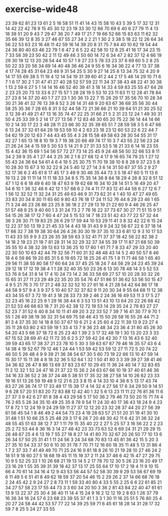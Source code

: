 # exercise-wide48
23
39
62
81
23
13
61
2
5
16
58
51
11
41
14
43
15
58
10
43
5
39
5
17
32
12
31
14
42
22
42
78
9
15
45
30
12
23
19
33
30
12
66
70
69
6
40
6
27
79
11
4
13
18
38
51
20
9
43
7
29
47
36
20
7
49
17
21
7
19
66
52
66
15
83
63
11
62
32
35
66
39
12
8
35
3
27
46
67
55
27
34
2
2
21
1
30
2
3
38
5
18
22
12
26
64
34
56
22
53
63
23
16
48
11
42
59
16
14
39
20
8
31
75
7
84
40
10
62
19
54
44
24
36
80
40
63
46
22
79
1
6
47
2
6
5
22
42
58
10
12
8
25
41
16
17
34
23
15
7
33
58
39
23
50
42
2
11
12
49
46
3
50
60
14
72
6
34
47
2
82
37
12
4
66
19
29
30
19
12
13
20
28
54
44
10
57
1
9
27
23
5
78
33
23
37
6
69
60
5
2
8
25
50
22
33
20
56
34
69
14
40
48
36
46
24
9
55
6
16
34
36
22
4
77
13
37
38
4
17
74
28
45
31
64
23
46
9
31
54
25
5
30
9
27
14
25
8
13
34
75
32
4
20
9
14
17
55
69
38
5
11
19
4
12
14
54
19
31
39
60
41
2
44
2
17
5
46
14
29
10
71
6
7
1
6
17
30
2
1
31
47
41
27
40
28
52
57
59
22
11
34
37
38
43
48
22
41
30
38
1
13
2
59
6
27
5
1
14
14
16
46
52
40
39
41
3
18
14
33
4
59
83
25
55
47
64
26
2
23
25
20
73
13
33
6
27
15
57
1
28
28
19
5
53
10
23
11
63
11
12
28
41
78
84
27
23
8
14
37
20
40
1
7
27
23
1
30
36
13
22
7
15
26
29
17
35
56
70
10
28
34
30
21
36
41
32
76
13
39
8
52
3
26
14
31
48
9
20
63
67
36
68
35
56
30
44
58
25
35
36
7
28
65
8
31
3
52
44
58
72
21
36
66
21
10
39
64
51
21
30
25
52
3
12
39
41
49
21
47
13
16
35
74
47
22
25
31
66
21
5
2
31
23
12
24
1
49
30
31
50
4
25
33
39
5
2
14
17
27
13
56
7
12
83
46
30
65
20
75
22
36
14
44
14
66
10
2
14
30
17
22
3
48
28
11
23
66
30
32
35
39
65
51
7
28
59
58
3
5
6
47
66
6
13
24
37
32
61
64
29
19
53
59
10
4
2
63
23
18
23
12
60
53
22
6
22
44
7
54
62
19
20
12
63
7
44
43
45
55
4
3
28
15
58
49
58
63
28
30
54
55
31
17
42
27
1
65
13
18
8
10
19
3
7
19
38
20
66
49
74
17
10
3
7
43
55
22
56
23
24
21
26
24
34
4
15
59
5
30
53
5
14
21
9
27
31
33
53
5
18
21
33
6
14
16
23
55
15
4
42
36
15
69
1
54
56
57
72
27
73
14
25
45
9
24
48
56
50
32
66
53
8
11
34
2
39
9
35
4
1
27
44
3
25
36
2
1
6
27
68
12
4
17
9
16
65
74
79
25
1
27
12
55
43
24
36
64
54
61
4
6
4
19
5
25
30
75
11
70
19
38
10
6
8
28
9
37
23
5
8
10
28
30
15
67
3
10
32
22
8
24
5
40
12
27
14
3
6
14
31
50
67
37
55
2
9
27
52
17
36
6
2
45
61
8
17
45
17
3
49
9
30
46
35
44
73
3
5
18
47
60
5
11
13
6
19
13
2
28
11
11
14
11
11
18
33
34
8
5
75
35
14
36
8
64
18
29
4
26
8
32
8
51
12
47
1
12
6
6
18
49
6
40
18
47
63
9
19
62
68
16
34
10
28
14
51
5
16
49
20
47
54
6
10
1
36
32
48
6
42
12
1
57
68
6
2
74
4
11
77
83
12
41
44
58
6
27
12
6
7
1
56
12
32
52
11
32
24
31
25
49
63
46
9
31
73
62
31
4
1
40
10
47
27
49
65
33
83
20
34
8
30
11
65
60
9
80
43
76
18
17
24
11
52
76
44
8
29
23
46
1
65
71
3
24
46
23
26
86
23
25
8
36
18
2
27
29
13
19
21
22
60
9
4
46
26
25
47
51
57
48
9
25
9
40
60
1
3
31
24
73
2
7
76
16
22
37
73
67
30
27
71
51
15
9
51
54
15
26
38
17
12
7
60
4
47
24
5
15
53
14
7
18
23
51
42
43
77
22
57
32
44
36
3
26
30
71
19
83
25
26
6
29
17
59
44
10
53
29
11
41
3
8
32
42
22
6
15
24
12
22
37
50
13
19
2
21
45
33
14
4
43
18
31
43
9
9
24
32
56
67
22
6
37
18
14
17
66
32
7
38
19
38
30
64
26
4
26
30
30
19
37
35
10
33
6
81
12
9
3
10
17
53
11
43
33
55
9
9
3
23
26
35
38
59
63
3
52
41
71
37
37
18
42
56
22
82
38
2
14
18
2
19
23
21
19
7
81
28
31
14
32
29
32
37
34
55
39
17
11
87
21
68
50
39
35
55
10
4
38
32
39
13
63
13
36
25
10
17
60
1
61
71
7
8
33
47
29
33
20
40
22
30
50
10
63
42
44
79
32
56
71
60
31
32
48
48
43
14
5
2
40
50
57
8
46
18
4
6
59
86
19
20
85
31
5
6
19
65
72
18
25
26
41
75
1
8
11
71
46
58
1
65
40
29
56
11
38
55
80
58
17
60
64
24
37
45
25
18
24
7
44
56
29
24
23
45
39
24
29
12
18
17
12
19
38
4
1
1
28
32
40
35
50
23
26
6
13
30
78
48
14
3
5
52
53
53
76
8
54
31
8
14
17
4
10
24
73
14
2
36
33
58
69
27
57
10
20
28
30
32
26
15
65
31
27
11
23
29
49
22
35
20
35
54
76
47
51
86
51
36
62
53
56
50
15
47
4
9
5
21
76
3
70
17
21
2
48
32
32
52
10
27
61
16
4
21
28
54
42
64
86
17
18
44
58
9
57
9
4
3
9
37
5
10
40
57
32
37
82
9
11
20
30
34
9
55
64
68
11
12
36
43
34
55
67
3
72
19
41
3
18
28
33
73
39
2
46
2
24
36
16
49
53
11
3
17
5
27
32
23
45
16
22
25
9
1
29
16
38
44
6
3
53
13
51
43
10
13
64
20
22
26
68
42
21
52
53
46
66
63
18
7
31
20
42
38
12
72
19
53
14
29
35
24
2
79
83
27
27
52
23
7
31
52
6
40
8
34
10
11
41
49
20
3
22
33
52
7
39
7
16
41
30
77
9
70
1
55
1
26
49
38
19
36
32
31
54
69
75
58
46
43
15
50
26
58
16
55
26
44
71
2
81
3
4
37
35
30
14
18
8
50
37
67
10
6
21
2
4
25
60
4
22
11
39
13
9
23
27
4
35
11
28
63
80
2
63
59
19
1
33
4
13
7
9
36
23
48
34
23
36
4
31
80
45
26
30
54
20
43
5
66
37
18
72
6
25
23
40
1
39
2
3
17
32
48
19
1
30
13
20
23
3
33
67
15
52
28
69
41
42
11
72
35
6
2
5
27
59
42
24
42
30
7
13
16
43
6
32
40
39
59
43
65
17
38
37
21
23
78
10
5
30
3
59
63
67
87
79
46
16
35
57
43
6
4
14
38
4
19
52
67
79
12
46
1
24
44
1
53
59
42
53
59
12
27
11
72
5
20
74
22
46
50
5
26
48
4
9
9
39
21
36
38
54
67
30
5
60
73
19
22
66
13
10
47
59
14
15
30
17
15
11
38
4
8
18
32
36
5
52
64
1
32
1
50
41
80
3
3
39
39
27
38
41
46
34
36
82
26
47
8
86
13
69
37
83
23
67
10
29
45
11
36
24
40
14
7
32
83
65
11
2
12
32
1
52
24
47
16
21
37
22
15
26
2
24
63
67
66
10
19
37
40
61
46
36
34
16
33
36
52
2
38
37
24
48
5
38
51
17
35
32
38
27
58
14
10
26
62
23
33
19
16
51
13
26
59
19
48
9
12
21
6
23
3
8
15
4
14
33
10
4
36
6
5
13
17
43
74
83
27
26
36
74
17
17
33
49
17
15
39
17
4
14
32
4
27
56
17
6
34
29
50
9
14
51
9
6
28
57
20
51
83
20
72
83
88
12
42
40
1
32
5
6
13
23
11
11
22
76
81
36
11
6
27
37
3
9
42
6
27
81
8
38
4
43
29
58
5
17
50
36
2
79
46
73
50
20
15
71
74
4
76
2
65
5
26
34
35
10
49
25
35
8
78
9
54
11
24
30
40
17
36
43
18
24
9
4
23
17
8
72
1
12
24
19
9
24
29
59
11
27
37
12
12
20
23
32
28
37
44
20
27
56
39
61
56
45
54
1
8
46
49
2
44
54
73
23
4
19
28
63
57
21
51
20
31
19
41
30
10
31
48
1
51
10
66
25
5
25
48
29
3
17
6
26
7
20
48
30
42
11
6
42
31
36
32
24
48
55
45
51
63
38
12
7
37
1
11
79
15
35
40
22
2
27
5
25
57
3
16
56
22
2
2
23
25
2
72
53
44
8
36
16
3
14
27
48
42
23
33
73
63
52
6
69
24
31
21
29
29
15
26
48
67
25
4
6
13
19
7
55
27
18
8
27
14
41
80
70
32
67
20
26
50
77
10
13
6
26
34
57
50
25
31
41
1
11
24
56
3
24
34
68
70
83
13
45
81
36
42
15
5
20
3
27
35
10
54
33
37
50
6
10
30
31
78
7
70
71
12
16
60
18
35
11
48
5
13
31
86
4
1
7
2
37
33
7
41
49
49
70
71
25
24
16
9
81
18
8
26
10
21
19
28
10
27
46
24
2
18
51
9
18
60
27
5
18
68
19
45
11
15
19
37
2
11
24
37
46
6
42
15
47
27
29
75
10
9
5
52
25
33
1
10
26
68
21
19
13
14
5
2
17
78
70
12
30
5
26
23
16
20
49
17
23
16
29
1
55
35
39
31
39
18
42
37
13
17
25
55
64
17
10
17
2
19
4
11
9
10
15
66
4
70
61
14
34
16
4
12
9
43
53
56
44
57
52
58
30
39
9
29
53
56
67
69
19
6
11
49
5
6
51
41
8
49
62
18
59
37
20
54
46
15
2
29
26
2
37
14
66
68
76
18
2
24
45
42
2
9
24
27
2
8
73
11
1
59
33
40
80
4
33
5
55
2
25
6
6
22
61
85
21
34
27
57
58
23
17
55
44
73
3
3
60
34
20
50
3
36
2
81
43
84
22
40
47
61
61
13
9
13
22
37
25
30
4
36
40
11
14
4
15
24
9
16
2
12
12
19
2
8
63
1
26
37
79
16
36
34
16
24
57
6
23
68
23
39
55
37
41
1
3
3
1
30
11
16
25
51
5
76
80
25
4
20
27
24
58
44
42
53
57
77
22
14
39
25
59
71
6
45
61
18
28
14
31
28
17
32
59
7
8
25
5
24
27
33
55

